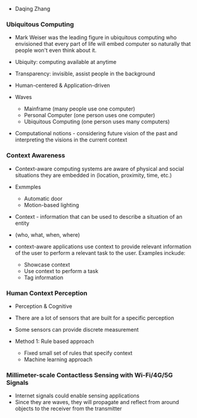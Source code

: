 - Daqing Zhang
### Ubiquitous Computing
- Mark Weiser was the leading figure in ubiquitous computing who envisioned that every part of life will embed computer so naturally that people won't even think about it.

- Ubiquity: computing available at anytime
- Transparency: invisible, assist people in the background

- Human-centered & Application-driven

- Waves
	- Mainframe (many people use one computer)
	- Personal Computer (one person uses one computer)
	- Ubiquitous Computing (one person uses many computers)

- Computational notions - considering future vision of the past and interpreting the visions in the current context
### Context Awareness
- Context-aware computing systems are aware of physical and social situations they are embedded in (location, proximity, time, etc.)
- Exmmples
	- Automatic door
	- Motion-based lighting

- Context - information that can be used to describe a situation of an entity
- (who, what, when, where)

- context-aware applications use context to provide relevant information of the user to perform a relevant task to the user. Examples inckude:
	- Showcase context
	- Use context to perform a task
	- Tag information


### Human Context Perception
- Perception & Cognitive
- There are a lot of sensors that are built for a specific perception
- Some sensors can provide discrete measurement

- Method 1: Rule based approach
	- Fixed small set of rules that specify context
	- Machine learning approach

### Millimeter-scale Contactless Sensing with Wi-Fi/4G/5G Signals
- Internet signals could enable sensing applications
- Since they are waves, they will propagate and reflect from around objects to the receiver from the transmitter